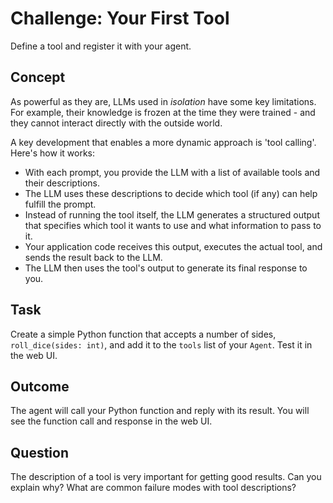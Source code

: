 # Challenge: Your First Tool
Define a tool and register it with your agent.

## Concept
As powerful as they are, LLMs used in *isolation* have some key limitations. For example, their knowledge is frozen at the time they were trained - and they cannot interact directly with the outside world.

A key development that enables a more dynamic approach is 'tool calling'. Here's how it works:

*   With each prompt, you provide the LLM with a list of available tools and their descriptions.
*   The LLM uses these descriptions to decide which tool (if any) can help fulfill the prompt.
*   Instead of running the tool itself, the LLM generates a structured output that specifies which tool it wants to use and what information to pass to it.
*   Your application code receives this output, executes the actual tool, and sends the result back to the LLM.
*   The LLM then uses the tool's output to generate its final response to you.

## Task
Create a simple Python function that accepts a number of sides, `roll_dice(sides: int)`, and add it to the `tools` list of your `Agent`. Test it in the web UI.

## Outcome
The agent will call your Python function and reply with its result. You will see the function call and response in the web UI.

## Question
The description of a tool is very important for getting good results. Can you explain why? What are common failure modes with tool descriptions?
